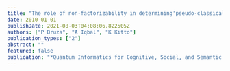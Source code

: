 ```yaml
---
title: "The role of non-factorizability in determining'pseudo-classical'non-separability"
date: 2010-01-01
publishDate: 2021-08-03T04:08:06.822505Z
authors: ["P Bruza", "A Iqbal", "K Kitto"]
publication_types: ["2"]
abstract: ""
featured: false
publication: "*Quantum Informatics for Cognitive, Social, and Semantic Processes: Papers …*"
---
```


